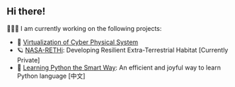 ## Hi there!

🧑🏽‍💻 I am currently working on the following projects:

- 🔬 [Virtualization of Cyber Physical System](https://github.com/ChuanyuXue/CPS_virtualization)
- 🪐 [NASA-RETHi](https://github.com/ChuanyuXue/NASA-RETHi-DataService): Developing Resilient Extra-Terrestrial Habitat \[Currently Private\]
- 🧸 [Learning Python the Smart Way](https://github.com/datawhalechina/learn-python-the-smart-way): An efficient and joyful way to learn Python language \[中文\]

